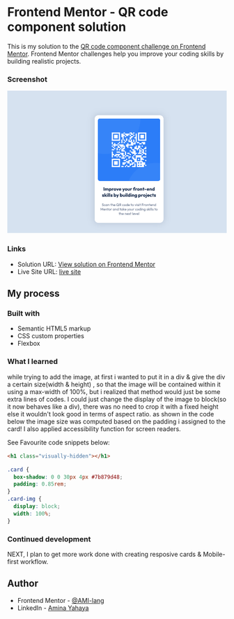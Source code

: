 # Frontend Mentor - QR code component solution

This is my solution to the [QR code component challenge on Frontend Mentor](https://www.frontendmentor.io/challenges/qr-code-component-iux_sIO_H). Frontend Mentor challenges help you improve your coding skills by building realistic projects.

### Screenshot

![](images/screenshot.png)

### Links

- Solution URL: [View solution on Frontend Mentor](https://www.frontendmentor.io/solutions/minimalist-css-card-with-flexbox-fm8WmY3TOT
)
- Live Site URL: [live site](https://amis-qrcode-desgin.netlify.app/)

## My process

### Built with

- Semantic HTML5 markup
- CSS custom properties
- Flexbox

### What I learned

while trying to add the image, at first i wanted to put it in a div & give the div a certain size(width & height) , so that the image will be contained within it using a max-width of 100%, but i realized that method would just be some extra lines of codes. I could just change the display of the image to block(so it now behaves like a div), there was no need to crop it with a fixed height else it wouldn't look good in terms of aspect ratio. as shown in the code below the image size was computed based on the padding i assigned to the card!
I also applied accessibility function for screen readers.

See Favourite code snippets below:

```html
<h1 class="visually-hidden"></h1>
```

```css
.card {
  box-shadow: 0 0 30px 4px #7b879d48;
  padding: 0.85rem;
}
.card-img {
  display: block;
  width: 100%;
}
```

### Continued development

NEXT, I plan to get more work done with creating resposive cards & Mobile-first workflow.

## Author

- Frontend Mentor - [@AMI-lang](https://www.frontendmentor.io/profile/AMI-lang)
- LinkedIn - [Amina Yahaya](https://www.linkedin.com/mwlite/in/yaminajrfrontend020297)

